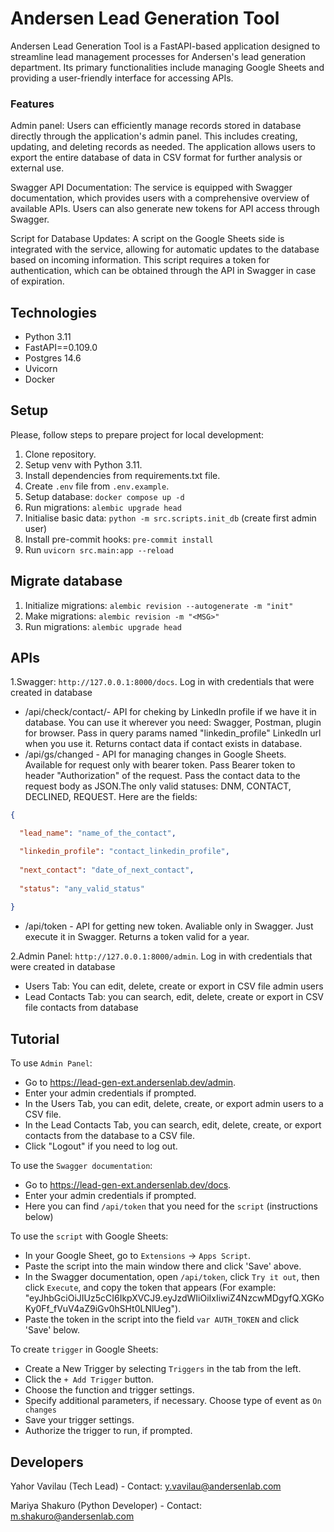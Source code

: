 # Andersen Lead Generation Tool

Andersen Lead Generation Tool is a FastAPI-based application designed to streamline lead management processes for Andersen's lead generation department. Its primary functionalities include managing Google Sheets and providing a user-friendly interface for accessing APIs.

### Features

Admin panel: Users can efficiently manage records stored in database directly through the application's admin panel. This includes creating, updating, and deleting records as needed. The application allows users to export the entire database of data in CSV format for further analysis or external use.

Swagger API Documentation: The service is equipped with Swagger documentation, which provides users with a comprehensive overview of available APIs. Users can also generate new tokens for API access through Swagger.

Script for Database Updates: A script on the Google Sheets side is integrated with the service, allowing for automatic updates to the database based on incoming information. This script requires a token for authentication, which can be obtained through the API in Swagger in case of expiration.

## Technologies
- Python 3.11
- FastAPI==0.109.0
- Postgres 14.6
- Uvicorn
- Docker

## Setup
Please, follow steps to prepare project for local development:
1. Clone repository.
2. Setup venv with Python 3.11.
3. Install dependencies from requirements.txt file.
4. Create `.env` file from `.env.example`.
5. Setup database: `docker compose up -d`
6. Run migrations: `alembic upgrade head`
7. Initialise basic data: `python -m src.scripts.init_db` (create first admin user)
8. Install pre-commit hooks: `pre-commit install`
9. Run `uvicorn src.main:app --reload`

## Migrate database
1. Initialize migrations: `alembic revision --autogenerate -m "init"`
2. Make migrations: `alembic revision -m "<MSG>"`
3. Run migrations: `alembic upgrade head`

## APIs

1.Swagger: `http://127.0.0.1:8000/docs`. Log in with credentials that were created in database
- /api/check/contact/- API for cheking by LinkedIn profile if we have it in database.
  You can use it wherever you need: Swagger, Postman, plugin for browser. Pass in query params named "linkedin_profile" LinkedIn url when you use it. Returns contact data if contact exists in database. 
- /api/gs/changed - API for managing changes in Google Sheets. Available for request only with bearer token. Pass Bearer token to header "Authorization" of the request. Pass the contact data to the request body as JSON.The only valid statuses: DNM, CONTACT, DECLINED, REQUEST. Here are the fields:

```JSON
{

  "lead_name": "name_of_the_contact",

  "linkedin_profile": "contact_linkedin_profile",
  
  "next_contact": "date_of_next_contact",
  
  "status": "any_valid_status"
  
}
```

- /api/token - API for getting new token. Avaliable only in Swagger. Just execute it in Swagger. Returns a token valid for a year.

2.Admin Panel: `http://127.0.0.1:8000/admin`. Log in with credentials that were created in database
- Users Tab: You can edit, delete, create or export in CSV file admin users
- Lead Contacts Tab: you can search, edit, delete, create or export in CSV file contacts from database

## Tutorial

To use `Admin Panel`:
- Go to https://lead-gen-ext.andersenlab.dev/admin.
- Enter your admin credentials if prompted.
- In the Users Tab, you can edit, delete, create, or export admin users to a CSV file.
- In the Lead Contacts Tab, you can search, edit, delete, create, or export contacts from the database to a CSV file.
- Click "Logout" if you need to log out.

To use the `Swagger documentation`:
- Go to https://lead-gen-ext.andersenlab.dev/docs.
- Enter your admin credentials if prompted.
- Here you can find `/api/token` that you need for the `script` (instructions below)

To use the `script` with Google Sheets:
- In your Google Sheet, go to `Extensions` -> `Apps Script`.
- Paste the script into the main window there and click 'Save' above.
- In the Swagger documentation, open `/api/token`, click `Try it out`, then click `Execute`, and copy the token that appears (For example: "eyJhbGciOiJIUz5cCI6IkpXVCJ9.eyJzdWIiOiIxIiwiZ4NzcwMDgyfQ.XGKoKy0Ff_fVuV4aZ9iGv0hSHt0LNlUeg").
- Paste the token in the script into the field `var AUTH_TOKEN` and click 'Save' below.

To create `trigger` in Google Sheets:
- Create a New Trigger by selecting `Triggers` in the tab from the left.
- Click the `+ Add Trigger` button.
- Choose the function and trigger settings.
- Specify additional parameters, if necessary. Choose type of event as `On changes`
- Save your trigger settings.
- Authorize the trigger to run, if prompted.

## Developers

Yahor Vavilau (Tech Lead) - Contact: y.vavilau@andersenlab.com

Mariya Shakuro (Python Developer) - Contact: m.shakuro@andersenlab.com
